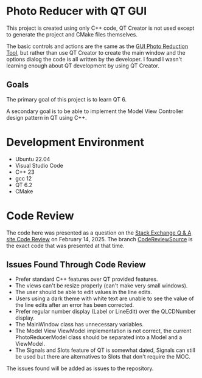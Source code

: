 # Photo Reducer with QT GUI 

This project is created using only C++ code, QT Creator is not used except to generate the project and CMake files themselves.  

The basic controls and actions are the same as the [GUI Photo Reduction Tool](https://github.com/pacmaninbw/GUIPhotoReductionTool), but rather than use QT Creator to create the main window and the options dialog the code is all written by the developer. I found I wasn't learning enough about QT development by using QT Creator.  

## Goals  
The primary goal of this project is to learn QT 6.  

A secondary goal is to be able to implement the Model View Controller design pattern in QT using C++.

# Development Environment  
 - Ubuntu 22.04  
 - Visual Studio Code  
 - C++ 23  
 - gcc 12  
 - QT 6.2  
 - CMake

# Code Review  
The code here was presented as a question on the [Stack Exchange Q & A site Code Review](https://codereview.stackexchange.com/questions/295368/qt-6-c-model-view-view-model-graphic-photo-size-reducer-tool) on February 14, 2025. The branch [CodeReviewSource](https://github.com/pacmaninbw/PhotoReducerGUI3/tree/CodeReviewSource) is the exact code that was presented at that time.  

## Issues Found Through Code Review  
 - Prefer standard C++ features over QT provided features.  
 - The views can't be resize properly (can't make very small windows).  
 - The user should be able to edit values in the line edits.  
 - Users using a dark theme with white text are unable to see the value of the line edits after an error has been corrected.  
 - Prefer regular number display (Label or LineEdit) over the QLCDNumber display.  
 - The MainWindow class has unnecessary variables.  
 - The Model View ViewModel implementation is not correct, the current PhotoReducerModel class should be separated into a Model and a ViewModel.  
 - The Signals and Slots feature of QT is somewhat dated, Signals can still be used but there are alternatives to Slots that don't require the MOC.  

The issues found will be added as issues to the repository.  
